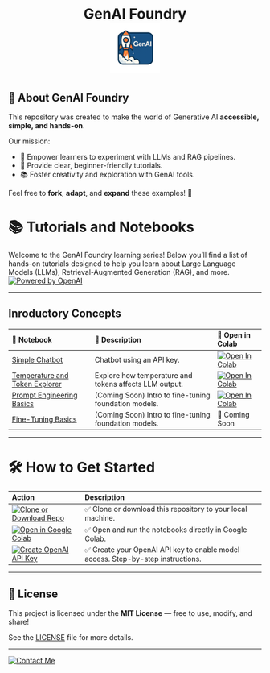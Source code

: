 <h1 align="center">
  GenAI Foundry
  <br>
  <img src="images/genai.png" alt="GenAI Badge" width="100">

## 📢 About GenAI Foundry

This repository was created to make the world of Generative AI **accessible, simple, and hands-on**.

Our mission:
- 🚀 Empower learners to experiment with LLMs and RAG pipelines.
- 🧠 Provide clear, beginner-friendly tutorials.
- 📚 Foster creativity and exploration with GenAI tools.

Feel free to **fork**, **adapt**, and **expand** these examples! 🎯

# 📚 Tutorials and Notebooks

Welcome to the GenAI Foundry learning series!   Below you’ll find a list of hands-on tutorials designed to help you learn about Large Language Models (LLMs), Retrieval-Augmented Generation (RAG), and more. [![Powered by OpenAI](https://img.shields.io/badge/Powered_by-OpenAI-blue?logo=openai)](https://openai.com/)

---
## Inroductory Concepts

| 📓 Notebook | 📝 Description | 🚀 Open in Colab |
|:-----------|:---------------|:----------------|
| [Simple Chatbot](notebooks/simple_chatbot.ipynb) | Chatbot using an API key. | [![Open In Colab](https://colab.research.google.com/assets/colab-badge.svg)](https://colab.research.google.com/drive/1k5VtEDxf7fYaeV_-fVezyJMaTvPi8P_q?usp=drive_link) |
| [Temperature and Token Explorer](notebooks/OpenAI_Temperature_Token.ipynb) | Explore how temperature and tokens affects LLM output. | [![Open In Colab](https://colab.research.google.com/assets/colab-badge.svg)](https://colab.research.google.com/drive/1nf4tB7OiVDmhc8Ubcjm5D0-TvzBR03M9) |
| [Prompt Engineering Basics](notebooks/OpenAI_Temperature_Token.ipynb) | (Coming Soon) Intro to fine-tuning foundation models. | [![Open In Colab](https://colab.research.google.com/assets/colab-badge.svg)](https://colab.research.google.com/drive/1jdyIrceJUBdfy5dfP0uw9ticvgh_4nur#scrollTo=Ezt3B02GhU9i) |
| [Fine-Tuning Basics](notebooks/fine_tuning_basics.ipynb) | (Coming Soon) Intro to fine-tuning foundation models. | 🚧 Coming Soon |

---

# 🛠 How to Get Started

| Action | Description |
|:------|:------------|
| [![Clone or Download Repo](https://img.shields.io/badge/Clone_or_Download-Repo-6A5ACD?style=for-the-badge&logo=github&logoColor=white)](https://github.com/dlwhyte/GenAI_foundry) | ✅ Clone or download this repository to your local machine. |
| [![Open in Google Colab](https://img.shields.io/badge/Open_in-Google_Colab-F9AB00?style=for-the-badge&logo=googlecolab&logoColor=black)](https://colab.research.google.com/github/dlwhyte/GenAI_foundry) | ✅ Open and run the notebooks directly in Google Colab. |
| [![Create OpenAI API Key](https://img.shields.io/badge/Create_OpenAI-API_Key-5A3EBA?style=for-the-badge&logo=openai&logoColor=white)](https://platform.openai.com/signup) | ✅ Create your OpenAI API key to enable model access. Step-by-step instructions.|

---

## 📝 License

This project is licensed under the **MIT License** — free to use, modify, and share!

See the [LICENSE](LICENSE) file for more details.

---
[![Contact Me](https://img.shields.io/badge/Contact_Me-LinkedIn-0A66C2?style=for-the-badge&logo=linkedin&logoColor=white)](https://www.linkedin.com/in/dlwhyte/)
